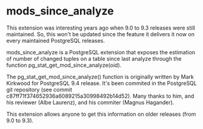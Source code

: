 mods_since_analyze
==================

This extension was interesting years ago when 9.0 to 9.3 releases were still
maintained. So, this won't be updated since the feature it delivers it now on
every maintained PostgreSQL releases.

mods_since_analyze is a PostgreSQL extension that exposes the estimation of
number of changed tuples on a table since last analyze through the function
pg_stat_get_mod_since_analyze(oid).

The pg_stat_get_mod_since_analyze() function is originally written by Mark
Kirkwood for PostgreSQL 9.4 release. It's been commited in the PostgreSQL
git repository (see commit c87ff71f374652936a6089215a30998492b14d52). Many
thanks to him, and his reviewer (Albe Laurenz), and his commiter (Magnus
Hagander).

This extension allows anyone to get this information on older releases (from
9.0 to 9.3).
